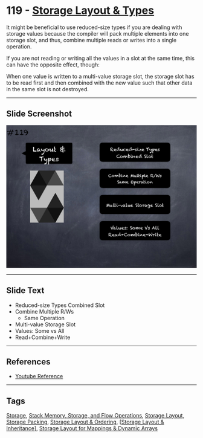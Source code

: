 # 119 - [Storage Layout & Types](Storage%20Layout%20&%20Types.md)
It might be beneficial to use reduced-size types if you are dealing with storage values because the compiler will pack multiple elements into one storage slot, and thus, combine multiple reads or writes into a single operation.

If you are not reading or writing all the values in a slot at the same time, this can have the opposite effect, though: 

When one value is written to a multi-value storage slot, the storage slot has to be read first and then combined with the new value such that other data in the same slot is not destroyed.
___
## Slide Screenshot
![119.png](../../images/3.Solidity%20201/119.png)
___
## Slide Text
- Reduced-size Types Combined Slot
- Combine Multiple R/Ws
	- Same Operation
- Multi-value Storage Slot
- Values: Some vs All
- Read+Combine+Write
___
## References
- [Youtube Reference](https://youtu.be/3bFgsmsQXrE?t=1349)
___
## Tags
[Storage](../1.%20Ethereum101/Storage.md), [Stack Memory, Storage, and Flow Operations](../1.%20Ethereum101/Stack%20Memory,%20Storage,%20and%20Flow%20Operations.md), [Storage Layout](Storage%20Layout.md), [Storage Packing](Storage%20Packing.md), [Storage Layout & Ordering](Storage%20Layout%20&%20Ordering.md), [[Storage Layout & Inheritance](Storage%20Layout%20&%20Inheritance.md)], [Storage Layout for Mappings & Dynamic Arrays](Storage%20Layout%20for%20Mappings%20&%20Dynamic%20Arrays.md)